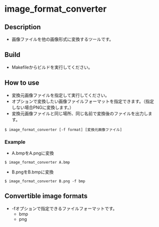 # image_format_converter

## Description

- 画像ファイルを他の画像形式に変換するツールです。

## Build

- Makefileからビルドを実行してください。

## How to use

- 変換元画像ファイルを指定して実行してください。
- オプションで変換したい画像ファイルフォーマットを指定できます。（指定しない場合PNGに変換します。）
- 変換元画像ファイルと同じ場所、同じ名前で変換後のファイルを出力します。

```shell
$ image_format_converter [-f format] [変換元画像ファイル] 
```

### Example

- A.bmpをA.pngに変換
```shell
$ image_format_converter A.bmp
```

- B.pngをB.bmpに変換
```shell
$ image_format_converter B.png -f bmp
```

## Convertible image formats

- -fオプションで指定できるファイルフォーマットです。
  - bmp
  - png
